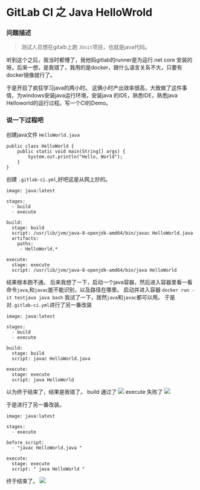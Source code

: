 # GitLab CI 之 Java HelloWrold
### 问题描述
> 测试人员想在gitalb上跑 `JUnit`项目，也就是java代码。  

听到这个之后，我当时都懵了，我他妈gitlab的runner是为运行.net core 安装的呀。后来一想，是我错了，我用的是docker，跟什么语言关系不大，只要有docker镜像就行了。

于是开启了疯狂学习java的两小时。
这俩小时产出效率很高，大致做了这件事情，为windows安装java运行环境，安装java 的IDE，熟悉IDE，熟悉java Helloworld的运行过程。写一个CI的Demo。

### 说一下过程吧
 创建java文件 ` HelloWorld.java `
```
public class HelloWorld {
    public static void main(String[] args) {
        System.out.println("Hello, World");
    }
}

```
创建 ` .gitlab-ci.yml `,好吧这是从网上抄的。
```
image: java:latest

stages:
  - build
  - execute

build:
  stage: build
  script: /usr/lib/jvm/java-8-openjdk-amd64/bin/javac HelloWorld.java
  artifacts:
    paths:
     - HelloWorld.*

execute:
  stage: execute
  script: /usr/lib/jvm/java-8-openjdk-amd64/bin/java HelloWorld

```
结果根本跑不通。
后来我想了一下，启动一个java容器，然后进入容器里看一看命令`java`,和`javac`能不能识别，以及路径在哪里。
启动并进入容器 `docker run -it testjava java bash`
我试了一下，居然`java`和`javac`都可以用。
于是对`.gitlab-ci.yml`进行了另一番改装
```
image: java:latest

stages:
  - build
  - execute

build:
  stage: build
  script: javac HelloWorld.java

execute:
  stage: execute
  script: java HelloWorld

```
以为终于结束了，结果是我错了。
build 通过了 
![](https://images2018.cnblogs.com/blog/914251/201806/914251-20180614085635481-2009292305.png)
execute 失败了
 ![](https://images2018.cnblogs.com/blog/914251/201806/914251-20180614085653875-1867693358.png)

于是进行了另一番改装。
```
image: java:latest

stages:
  - execute

before_script:
  - "javac HelloWorld.java "

execute:
  stage: execute
  script: " java HelloWorld "

```
终于结束了。
![](https://images2018.cnblogs.com/blog/914251/201806/914251-20180614085854922-185315102.png)